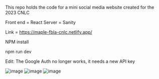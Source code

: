 This repo holds the code for a mini social media website created for the 2023 CNLC 
  
Front end = React
Server = Sanity 

Link = https://maple-fbla-cnlc.netlify.app/

NPM install

npm run dev

Edit: The Google Auth no longer works, it needs a new API key

![image](https://github.com/ErinTomorri/CNLC-MAPLE/assets/97967950/90981e8c-4612-4bdc-b9ad-28432dd939ec)
![image](https://github.com/ErinTomorri/CNLC-MAPLE/assets/97967950/395ac6b4-ea8b-4354-ae2b-a942c9d15b95)
![image](https://github.com/ErinTomorri/CNLC-MAPLE/assets/97967950/65a3a603-ef7f-4fce-9c42-c7b09e9a4ef7)
